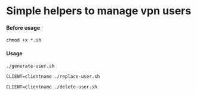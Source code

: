 # Simple helpers to manage vpn users

#### Before usage
`chmod +x *.sh`

#### Usage
`./generate-user.sh`

`CLIENT=clientname ./replace-user.sh`

`CLIENT=clientname ./delete-user.sh`
